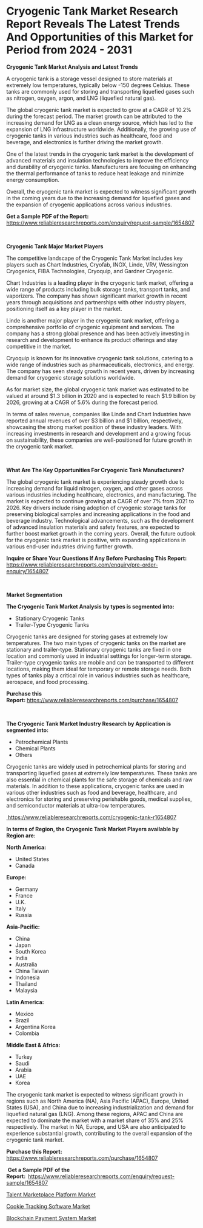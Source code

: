 <p><h1>Cryogenic Tank Market Research Report Reveals The Latest Trends And Opportunities of this Market for Period from 2024 - 2031</h1></p><p><strong>Cryogenic Tank Market Analysis and Latest Trends</strong></p>
<p><p>A cryogenic tank is a storage vessel designed to store materials at extremely low temperatures, typically below -150 degrees Celsius. These tanks are commonly used for storing and transporting liquefied gases such as nitrogen, oxygen, argon, and LNG (liquefied natural gas).</p><p>The global cryogenic tank market is expected to grow at a CAGR of 10.2% during the forecast period. The market growth can be attributed to the increasing demand for LNG as a clean energy source, which has led to the expansion of LNG infrastructure worldwide. Additionally, the growing use of cryogenic tanks in various industries such as healthcare, food and beverage, and electronics is further driving the market growth.</p><p>One of the latest trends in the cryogenic tank market is the development of advanced materials and insulation technologies to improve the efficiency and durability of cryogenic tanks. Manufacturers are focusing on enhancing the thermal performance of tanks to reduce heat leakage and minimize energy consumption.</p><p>Overall, the cryogenic tank market is expected to witness significant growth in the coming years due to the increasing demand for liquefied gases and the expansion of cryogenic applications across various industries.</p></p>
<p><strong>Get a Sample PDF of the Report:&nbsp;</strong> <a href="https://www.reliableresearchreports.com/enquiry/request-sample/1654807">https://www.reliableresearchreports.com/enquiry/request-sample/1654807</a></p>
<p>&nbsp;</p>
<p><strong>Cryogenic Tank Major Market Players</strong></p>
<p><p>The competitive landscape of the Cryogenic Tank Market includes key players such as Chart Industries, Cryofab, INOX, Linde, VRV, Wessington Cryogenics, FIBA Technologies, Cryoquip, and Gardner Cryogenic. </p><p>Chart Industries is a leading player in the cryogenic tank market, offering a wide range of products including bulk storage tanks, transport tanks, and vaporizers. The company has shown significant market growth in recent years through acquisitions and partnerships with other industry players, positioning itself as a key player in the market.</p><p>Linde is another major player in the cryogenic tank market, offering a comprehensive portfolio of cryogenic equipment and services. The company has a strong global presence and has been actively investing in research and development to enhance its product offerings and stay competitive in the market.</p><p>Cryoquip is known for its innovative cryogenic tank solutions, catering to a wide range of industries such as pharmaceuticals, electronics, and energy. The company has seen steady growth in recent years, driven by increasing demand for cryogenic storage solutions worldwide.</p><p>As for market size, the global cryogenic tank market was estimated to be valued at around $1.3 billion in 2020 and is expected to reach $1.9 billion by 2026, growing at a CAGR of 5.6% during the forecast period.</p><p>In terms of sales revenue, companies like Linde and Chart Industries have reported annual revenues of over $3 billion and $1 billion, respectively, showcasing the strong market position of these industry leaders. With increasing investments in research and development and a growing focus on sustainability, these companies are well-positioned for future growth in the cryogenic tank market.</p></p>
<p>&nbsp;</p>
<p><strong>What Are The Key Opportunities For Cryogenic Tank Manufacturers?</strong></p>
<p><p>The global cryogenic tank market is experiencing steady growth due to increasing demand for liquid nitrogen, oxygen, and other gases across various industries including healthcare, electronics, and manufacturing. The market is expected to continue growing at a CAGR of over 7% from 2021 to 2026. Key drivers include rising adoption of cryogenic storage tanks for preserving biological samples and increasing applications in the food and beverage industry. Technological advancements, such as the development of advanced insulation materials and safety features, are expected to further boost market growth in the coming years. Overall, the future outlook for the cryogenic tank market is positive, with expanding applications in various end-user industries driving further growth.</p></p>
<p><strong>Inquire or Share Your Questions If Any Before Purchasing This Report:</strong> <a href="https://www.reliableresearchreports.com/enquiry/pre-order-enquiry/1654807">https://www.reliableresearchreports.com/enquiry/pre-order-enquiry/1654807</a></p>
<p>&nbsp;</p>
<p><strong>Market Segmentation</strong></p>
<p><strong>The Cryogenic Tank Market Analysis by types is segmented into:</strong></p>
<p><ul><li>Stationary Cryogenic Tanks</li><li>Trailer-Type Cryogenic Tanks</li></ul></p>
<p><p>Cryogenic tanks are designed for storing gases at extremely low temperatures. The two main types of cryogenic tanks on the market are stationary and trailer-type. Stationary cryogenic tanks are fixed in one location and commonly used in industrial settings for longer-term storage. Trailer-type cryogenic tanks are mobile and can be transported to different locations, making them ideal for temporary or remote storage needs. Both types of tanks play a critical role in various industries such as healthcare, aerospace, and food processing.</p></p>
<p><strong>Purchase this Report:&nbsp;</strong><a href="https://www.reliableresearchreports.com/purchase/1654807">https://www.reliableresearchreports.com/purchase/1654807</a></p>
<p>&nbsp;</p>
<p><strong>The Cryogenic Tank Market Industry Research by Application is segmented into:</strong></p>
<p><ul><li>Petrochemical Plants</li><li>Chemical Plants</li><li>Others</li></ul></p>
<p><p>Cryogenic tanks are widely used in petrochemical plants for storing and transporting liquefied gases at extremely low temperatures. These tanks are also essential in chemical plants for the safe storage of chemicals and raw materials. In addition to these applications, cryogenic tanks are used in various other industries such as food and beverage, healthcare, and electronics for storing and preserving perishable goods, medical supplies, and semiconductor materials at ultra-low temperatures.</p></p>
<p><a href="https://www.reliableresearchreports.com/cryogenic-tank-r1654807">&nbsp;https://www.reliableresearchreports.com/cryogenic-tank-r1654807</a></p>
<p><strong>In terms of Region, the Cryogenic Tank Market Players available by Region are:</strong></p>
<p>
    <p> <strong> North America: </strong>
        <ul>
            <li>United States</li>
            <li>Canada</li>
        </ul>
        </p> 
    <p> <strong> Europe: </strong>
        <ul>
            <li>Germany</li>
            <li>France</li>
            <li>U.K.</li>
            <li>Italy</li>
            <li>Russia</li>
        </ul>
        </p> 
    <p> <strong> Asia-Pacific: </strong>
        <ul>
            <li>China</li>
            <li>Japan</li>
            <li>South Korea</li>
            <li>India</li>
            <li>Australia</li>
            <li>China Taiwan</li>
            <li>Indonesia</li>
            <li>Thailand</li>
            <li>Malaysia</li>
        </ul>
        </p> 
    <p> <strong> Latin America: </strong>
        <ul>
            <li>Mexico</li>
            <li>Brazil</li>
            <li>Argentina Korea</li>
            <li>Colombia</li>
        </ul>
        </p> 
    <p> <strong> Middle East & Africa: </strong>
        <ul>
            <li>Turkey</li>
            <li>Saudi</li>
            <li>Arabia</li>
            <li>UAE</li>
            <li>Korea</li>
        </ul>
    </p>
    </p>
<p><p>The cryogenic tank market is expected to witness significant growth in regions such as North America (NA), Asia Pacific (APAC), Europe, United States (USA), and China due to increasing industrialization and demand for liquefied natural gas (LNG). Among these regions, APAC and China are expected to dominate the market with a market share of 35% and 25% respectively. The market in NA, Europe, and USA are also anticipated to experience substantial growth, contributing to the overall expansion of the cryogenic tank market.</p></p>
<p><strong>Purchase this Report: </strong><a href="https://www.reliableresearchreports.com/purchase/1654807">https://www.reliableresearchreports.com/purchase/1654807</a></p>
<p>&nbsp;<strong>Get a Sample PDF of the Report:&nbsp;&nbsp;</strong><a href="https://www.reliableresearchreports.com/enquiry/request-sample/1654807">https://www.reliableresearchreports.com/enquiry/request-sample/1654807</a></p>
<p><strong></strong></p>
<p><p><a href="https://www.linkedin.com/pulse/talent-marketplace-platform-market-trends-analysis-forecasted-kckef">Talent Marketplace Platform Market</a></p><p><a href="https://www.linkedin.com/pulse/cookie-tracking-software-market-size-trends-complete-industry-8i0yf">Cookie Tracking Software Market</a></p><p><a href="https://www.linkedin.com/pulse/blockchain-payment-system-market-share-evolution-growth-trends-rdwuc">Blockchain Payment System Market</a></p></p>
